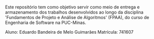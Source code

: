 Este repositório tem como objetivo servir como meio de entrega e armazenamento dos trabalhos desenvolvidos ao longo da disciplina 'Fundamentos de Projeto e Análise de Algoritmos' (FPAA), do curso de Engenharia de Software na PUC-Minas.

Aluno: Eduardo Bandeira de Melo Guimarães
Matrícula: 741607